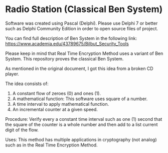 # Radio Station (Classical Ben System)

Software was created using Pascal (Delphi). Please use Delphi 7 or better such as Delphi Community Edition in order to open source files of project.

You can find full description of Ben System in the following link: https://www.academia.edu/43789675/Bilbut_Security_Tools

Please keep in mind that Real Time Encryption Method uses a variant of Ben System. This repository proves the classical Ben System.

As mentioned in the original document, I got this idea from a broken CD player.

The idea consists of:
1) A constant flow of zeroes (0) and ones (1).
2) A mathematical function: This software uses square of a number.
3) A time interval to apply mathematical function.
4) An incremental counter at a given speed.

Procedure:
Verify every a constant time interval such as one (1) second that the square of the counter is a whole number and then add to a list current digit of the flow.

Uses:
This method has multiple applications in cryptography (not analog) such as in the Real Time Encryption Method.
